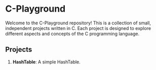 # C-Playground

Welcome to the C-Playground repository! This is a collection of small, independent projects written in C. Each project is designed to explore different aspects and concepts of the C programming language.

## Projects

1. **HashTable**: A simple HashTable.

